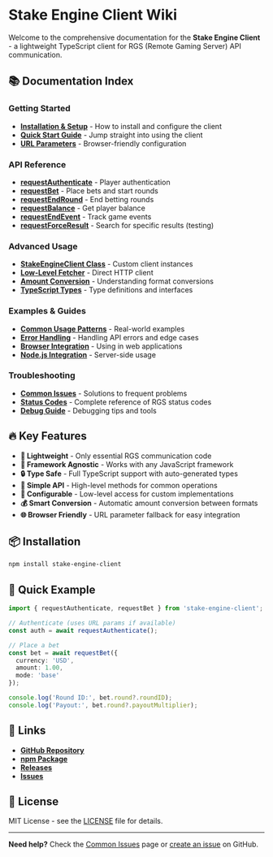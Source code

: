 # Stake Engine Client Wiki

Welcome to the comprehensive documentation for the **Stake Engine Client** - a lightweight TypeScript client for RGS (Remote Gaming Server) API communication.

## 📚 Documentation Index

### Getting Started
- **[Installation & Setup](Getting-Started)** - How to install and configure the client
- **[Quick Start Guide](Quick-Start)** - Jump straight into using the client
- **[URL Parameters](URL-Parameters)** - Browser-friendly configuration

### API Reference
- **[requestAuthenticate](requestAuthenticate)** - Player authentication
- **[requestBet](requestBet)** - Place bets and start rounds  
- **[requestEndRound](requestEndRound)** - End betting rounds
- **[requestBalance](requestBalance)** - Get player balance
- **[requestEndEvent](requestEndEvent)** - Track game events
- **[requestForceResult](requestForceResult)** - Search for specific results (testing)

### Advanced Usage
- **[StakeEngineClient Class](StakeEngineClient-Class)** - Custom client instances
- **[Low-Level Fetcher](Low-Level-Fetcher)** - Direct HTTP client
- **[Amount Conversion](Amount-Conversion)** - Understanding format conversions
- **[TypeScript Types](TypeScript-Types)** - Type definitions and interfaces

### Examples & Guides
- **[Common Usage Patterns](Usage-Patterns)** - Real-world examples
- **[Error Handling](Error-Handling)** - Handling API errors and edge cases
- **[Browser Integration](Browser-Integration)** - Using in web applications
- **[Node.js Integration](Node-js-Integration)** - Server-side usage

### Troubleshooting
- **[Common Issues](Common-Issues)** - Solutions to frequent problems
- **[Status Codes](Status-Codes)** - Complete reference of RGS status codes
- **[Debug Guide](Debug-Guide)** - Debugging tips and tools

## 🔥 Key Features

- **🚀 Lightweight** - Only essential RGS communication code
- **📱 Framework Agnostic** - Works with any JavaScript framework  
- **🔒 Type Safe** - Full TypeScript support with auto-generated types
- **🎯 Simple API** - High-level methods for common operations
- **🔧 Configurable** - Low-level access for custom implementations
- **💰 Smart Conversion** - Automatic amount conversion between formats
- **🌐 Browser Friendly** - URL parameter fallback for easy integration

## 📦 Installation

```bash
npm install stake-engine-client
```

## 🚀 Quick Example

```typescript
import { requestAuthenticate, requestBet } from 'stake-engine-client';

// Authenticate (uses URL params if available)
const auth = await requestAuthenticate();

// Place a bet
const bet = await requestBet({
  currency: 'USD',
  amount: 1.00,
  mode: 'base'
});

console.log('Round ID:', bet.round?.roundID);
console.log('Payout:', bet.round?.payoutMultiplier);
```

## 🔗 Links

- **[GitHub Repository](https://github.com/fuR-Gaming/stake-engine-client)**
- **[npm Package](https://www.npmjs.com/package/stake-engine-client)**
- **[Releases](https://github.com/fuR-Gaming/stake-engine-client/releases)**
- **[Issues](https://github.com/fuR-Gaming/stake-engine-client/issues)**

## 📄 License

MIT License - see the [LICENSE](https://github.com/fuR-Gaming/stake-engine-client/blob/main/LICENSE) file for details.

---

**Need help?** Check the [Common Issues](Common-Issues) page or [create an issue](https://github.com/fuR-Gaming/stake-engine-client/issues/new) on GitHub.